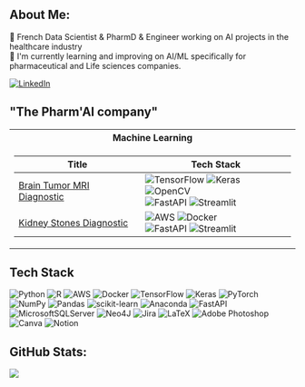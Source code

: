 ## About Me:
💊 French Data Scientist & PharmD & Engineer working on AI projects in the healthcare industry<br>
🌱 I'm currently learning and improving on AI/ML specifically for pharmaceutical and Life sciences companies.

[![LinkedIn](https://img.shields.io/badge/LinkedIn-%230077B5.svg?logo=linkedin&logoColor=white)](https://linkedin.com/in/arnaud-duigou-data/) 

## "The Pharm'AI company"
<table>
<tr><th>Machine Learning</th></tr>
<tr><td>

|Title | Tech Stack|
|--|--|
| [Brain Tumor MRI Diagnostic](https://github.com/timdgn/MRI_Brain_Tumor_Detection) | ![TensorFlow](https://img.shields.io/badge/TF-black?style=flat-square&logo=tensorflow) ![Keras](https://img.shields.io/badge/Keras-black?style=flat-square&logo=Keras) ![OpenCV](https://img.shields.io/badge/OpenCV-black?style=flat-square&logo=opencv) <br> ![FastAPI](https://img.shields.io/badge/FastAPI-black?style=flat-square&logo=fastapi) ![Streamlit](https://img.shields.io/badge/Streamlit-black?style=flat-square&logo=Streamlit)|
| [Kidney Stones Diagnostic](https://github.com/timdgn/Kidney_Stones_Classification) | ![AWS](https://img.shields.io/badge/AWS-black?style=flat-square&logo=amazonaws) ![Docker](https://img.shields.io/badge/Docker-black?style=flat-square&logo=docker) <br> ![FastAPI](https://img.shields.io/badge/FastAPI-black?style=flat-square&logo=fastapi) ![Streamlit](https://img.shields.io/badge/Streamlit-black?style=flat-square&logo=Streamlit)|

</td></tr> </table>

## Tech Stack
![Python](https://img.shields.io/badge/python-3670A0?style=for-the-badge&logo=python&logoColor=ffdd54) ![R](https://img.shields.io/badge/r-%23276DC3.svg?style=for-the-badge&logo=r&logoColor=white) ![AWS](https://img.shields.io/badge/AWS-%23FF9900.svg?style=for-the-badge&logo=amazon-aws&logoColor=white) ![Docker](https://img.shields.io/badge/docker-%230db7ed.svg?style=for-the-badge&logo=docker&logoColor=white) ![TensorFlow](https://img.shields.io/badge/TensorFlow-%23FF6F00.svg?style=for-the-badge&logo=TensorFlow&logoColor=white) ![Keras](https://img.shields.io/badge/Keras-%23D00000.svg?style=for-the-badge&logo=Keras&logoColor=white) ![PyTorch](https://img.shields.io/badge/PyTorch-%23EE4C2C.svg?style=for-the-badge&logo=PyTorch&logoColor=white) ![NumPy](https://img.shields.io/badge/numpy-%23013243.svg?style=for-the-badge&logo=numpy&logoColor=white) ![Pandas](https://img.shields.io/badge/pandas-%23150458.svg?style=for-the-badge&logo=pandas&logoColor=white) ![scikit-learn](https://img.shields.io/badge/scikit--learn-%23F7931E.svg?style=for-the-badge&logo=scikit-learn&logoColor=white) ![Anaconda](https://img.shields.io/badge/Anaconda-%2344A833.svg?style=for-the-badge&logo=anaconda&logoColor=white) ![FastAPI](https://img.shields.io/badge/FastAPI-005571?style=for-the-badge&logo=fastapi) ![MicrosoftSQLServer](https://img.shields.io/badge/Microsoft%20SQL%20Sever-CC2927?style=for-the-badge&logo=microsoft%20sql%20server&logoColor=white) ![Neo4J](https://img.shields.io/badge/Neo4j-008CC1?style=for-the-badge&logo=neo4j&logoColor=white) ![Jira](https://img.shields.io/badge/jira-%230A0FFF.svg?style=for-the-badge&logo=jira&logoColor=white) ![LaTeX](https://img.shields.io/badge/latex-%23008080.svg?style=for-the-badge&logo=latex&logoColor=white) ![Adobe Photoshop](https://img.shields.io/badge/adobephotoshop-%2331A8FF.svg?style=for-the-badge&logo=adobephotoshop&logoColor=white) ![Canva](https://img.shields.io/badge/Canva-%2300C4CC.svg?style=for-the-badge&logo=Canva&logoColor=white) ![Notion](https://img.shields.io/badge/Notion-%23000000.svg?style=for-the-badge&logo=notion&logoColor=white)

## GitHub Stats:
![](https://github-readme-streak-stats.herokuapp.com/?user=timdgn&theme=chartreuse-dark&hide_border=false)<br/>
